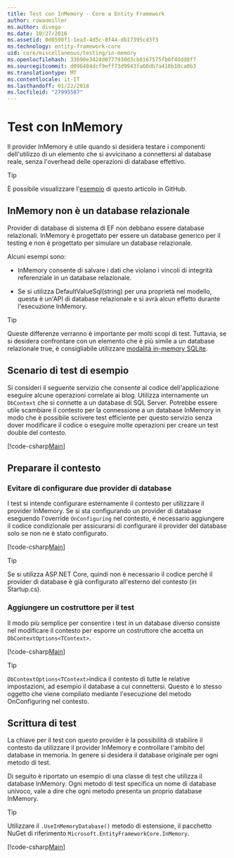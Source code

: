 ```yaml
---
title: Test con InMemory - Core a Entity Framework
author: rowanmiller
ms.author: divega
ms.date: 10/27/2016
ms.assetid: 0d0590f1-1ea3-4d5c-8f44-db17395cd3f3
ms.technology: entity-framework-core
uid: core/miscellaneous/testing/in-memory
ms.openlocfilehash: 33690e3424d0777930d3cb8167575fb0f4ddd8f7
ms.sourcegitcommit: d096484dcf9eff73d9943fa60db7a418b10ca0b3
ms.translationtype: MT
ms.contentlocale: it-IT
ms.lasthandoff: 01/22/2018
ms.locfileid: "27995587"
---
```

# <a name="testing-with-inmemory"></a>Test con InMemory

Il provider InMemory è utile quando si desidera testare i componenti dell'utilizzo di un elemento che si avvicinano a connettersi al database reale, senza l'overhead delle operazioni di database effettivo.

> [!TIP]  
> È possibile visualizzare l'[esempio](https://github.com/aspnet/EntityFramework.Docs/tree/master/samples/core/Miscellaneous/Testing) di questo articolo in GitHub.

## <a name="inmemory-is-not-a-relational-database"></a>InMemory non è un database relazionale

Provider di database di sistema di EF non debbano essere database relazionali. InMemory è progettato per essere un database generico per il testing e non è progettato per simulare un database relazionale.

Alcuni esempi sono:
* InMemory consente di salvare i dati che violano i vincoli di integrità referenziale in un database relazionale.

* Se si utilizza DefaultValueSql(string) per una proprietà nel modello, questa è un'API di database relazionale e si avrà alcun effetto durante l'esecuzione InMemory.

> [!TIP]  
> Queste differenze verranno è importante per molti scopi di test. Tuttavia, se si desidera confrontare con un elemento che è più simile a un database relazionale true, è consigliabile utilizzare [modalità in-memory SQLite](sqlite.md).

## <a name="example-testing-scenario"></a>Scenario di test di esempio

Si consideri il seguente servizio che consente al codice dell'applicazione eseguire alcune operazioni correlate ai blog. Utilizza internamente un `DbContext` che si connette a un database di SQL Server. Potrebbe essere utile scambiare il contesto per la connessione a un database InMemory in modo che è possibile scrivere test efficiente per questo servizio senza dover modificare il codice o eseguire molte operazioni per creare un test double del contesto.

[!code-csharp[Main](../../../../samples/core/Miscellaneous/Testing/BusinessLogic/BlogService.cs)]

## <a name="get-your-context-ready"></a>Preparare il contesto

### <a name="avoid-configuring-two-database-providers"></a>Evitare di configurare due provider di database

I test si intende configurare esternamente il contesto per utilizzare il provider InMemory. Se si sta configurando un provider di database eseguendo l'override `OnConfiguring` nel contesto, è necessario aggiungere il codice condizionale per assicurarsi di configurare il provider del database solo se non ne è stato configurato.

[!code-csharp[Main](../../../../samples/core/Miscellaneous/Testing/BusinessLogic/BloggingContext.cs#OnConfiguring)]

> [!TIP]  
> Se si utilizza ASP.NET Core, quindi non è necessario il codice perché il provider di database è già configurato all'esterno del contesto (in Startup.cs).

### <a name="add-a-constructor-for-testing"></a>Aggiungere un costruttore per il test

Il modo più semplice per consentire i test in un database diverso consiste nel modificare il contesto per esporre un costruttore che accetta un `DbContextOptions<TContext>`.

[!code-csharp[Main](../../../../samples/core/Miscellaneous/Testing/BusinessLogic/BloggingContext.cs#Constructors)]

> [!TIP]  
> `DbContextOptions<TContext>`indica il contesto di tutte le relative impostazioni, ad esempio il database a cui connettersi. Questo è lo stesso oggetto che viene compilato mediante l'esecuzione del metodo OnConfiguring nel contesto.

## <a name="writing-tests"></a>Scrittura di test

La chiave per il test con questo provider è la possibilità di stabilire il contesto da utilizzare il provider InMemory e controllare l'ambito del database in memoria. In genere si desidera il database originale per ogni metodo di test.

Di seguito è riportato un esempio di una classe di test che utilizza il database InMemory. Ogni metodo di test specifica un nome di database univoco, vale a dire che ogni metodo presenta un proprio database InMemory.

>[!TIP]
> Utilizzare il `.UseInMemoryDatabase()` metodo di estensione, il pacchetto NuGet di riferimento `Microsoft.EntityFrameworkCore.InMemory`.

[!code-csharp[Main](../../../../samples/core/Miscellaneous/Testing/TestProject/InMemory/BlogServiceTests.cs)]
